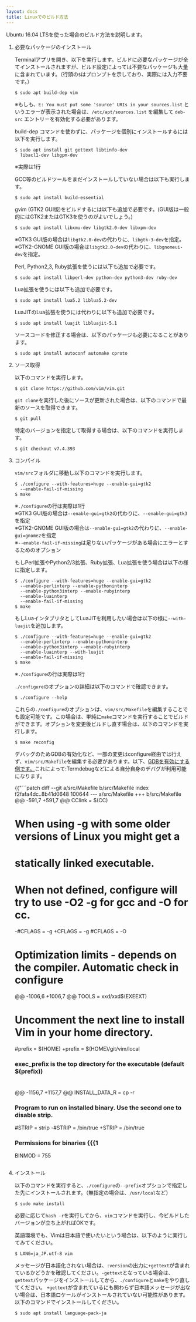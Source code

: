 ```yaml
---
layout: docs
title: Linuxでのビルド方法
---
```


Ubuntu 16.04 LTSを使った場合のビルド方法を説明します。

1.  必要なパッケージのインストール

    Terminalアプリを開き、以下を実行します。ビルドに必要なパッケージが全てインストールされますが、ビルド設定によっては不要なパッケージも大量に含まれています。（行頭の`$`はプロンプトを示しており、実際には入力不要です。）

        $ sudo apt build-dep vim

    ※もしも、`E: You must put some 'source' URIs in your sources.list` というエラーが表示された場合は、`/etc/apt/sources.list` を編集して `deb-src` エントリーを有効化する必要があります。

    build-dep コマンドを使わずに、パッケージを個別にインストールするには以下を実行します。

        $ sudo apt install git gettext libtinfo-dev
          libacl1-dev libgpm-dev

    ※実際は1行

    GCC等のビルドツールをまだインストールしていない場合は以下も実行します。

        $ sudo apt install build-essential

    gvim (GTK2 GUI版)をビルドするには以下も追加で必要です。(GUI版は一般的にはGTK2またはGTK3を使うのがよいでしょう。)

        $ sudo apt install libxmu-dev libgtk2.0-dev libxpm-dev

    ※GTK3 GUI版の場合は`libgtk2.0-dev`の代わりに、`libgtk-3-dev`を指定。<br />
    ※GTK2-GNOME GUI版の場合は`libgtk2.0-dev`の代わりに、`libgnomeui-dev`を指定。<br />

    Perl, Python2,3, Ruby拡張を使うには以下も追加で必要です。

        $ sudo apt install libperl-dev python-dev python3-dev ruby-dev

    Lua拡張を使うには以下も追加で必要です。

        $ sudo apt install lua5.2 liblua5.2-dev

    LuaJITのLua拡張を使うには代わりに以下も追加で必要です。

        $ sudo apt install luajit libluajit-5.1

    ソースコードを修正する場合は、以下のパッケージも必要になることがあります。

        $ sudo apt install autoconf automake cproto

2.  ソース取得

    以下のコマンドを実行します。

        $ git clone https://github.com/vim/vim.git

    `git clone`を実行した後にソースが更新された場合は、以下のコマンドで最新のソースを取得できます。

        $ git pull

    特定のバージョンを指定して取得する場合は、以下のコマンドを実行します。

        $ git checkout v7.4.393

3.  コンパイル

    `vim/src`フォルダに移動し以下のコマンドを実行します。

        $ ./configure --with-features=huge --enable-gui=gtk2
          --enable-fail-if-missing
        $ make

    ※`./configure`の行は実際は1行<br />
    ※GTK3 GUI版の場合は`--enable-gui=gtk2`の代わりに、`--enable-gui=gtk3`を指定<br />
    ※GTK2-GNOME GUI版の場合は`--enable-gui=gtk2`の代わりに、`--enable-gui=gnome2`を指定<br />
    ※`--enable-fail-if-missing`は足りないパッケージがある場合にエラーとするためのオプション<br />

    もしPerl拡張やPython2/3拡張、Ruby拡張、Lua拡張を使う場合は以下の様に指定します。

        $ ./configure --with-features=huge --enable-gui=gtk2
          --enable-perlinterp --enable-pythoninterp
          --enable-python3interp --enable-rubyinterp
          --enable-luainterp
          --enable-fail-if-missing
        $ make

    もしLuaインタプリタとしてLuaJITを利用したい場合は以下の様に`--with-luajit`を追加します。

        $ ./configure --with-features=huge --enable-gui=gtk2
          --enable-perlinterp --enable-pythoninterp
          --enable-python3interp --enable-rubyinterp
          --enable-luainterp --with-luajit
          --enable-fail-if-missing
        $ make

    ※`./configure`の行は実際は1行

    `./configure`のオプションの詳細は以下のコマンドで確認できます。

        $ ./configure --help

    これらの`./configure`のオプションは、`vim/src/Makefile`を編集することでも設定可能です。この場合は、単純に`make`コマンドを実行することでビルドができます。オプションを変更後ビルドし直す場合は、以下のコマンドを実行します。

        $ make reconfig

    デバッグのためGDBの有効化など、一部の変更はconfigure経由では行えず、`vim/src/Makefile`を編集する必要があります。以下、[GDBを有効にする例です。](https://quipper.hatenablog.com/entry/vim-gdb-ujihisa)これによって:Termdebugなどによる自分自身のデバグが利用可能になります。

    {{"```patch
    diff --git a/src/Makefile b/src/Makefile
    index f2fafa4dc..8b41d0648 100644
    --- a/src/Makefile
    +++ b/src/Makefile
    @@ -591,7 +591,7 @@ CClink = $(CC)
     # When using -g with some older versions of Linux you might get a
     # statically linked executable.
     # When not defined, configure will try to use -O2 -g for gcc and -O for cc.
    -#CFLAGS = -g
    +CFLAGS = -g
     #CFLAGS = -O

     # Optimization limits - depends on the compiler.  Automatic check in configure
    @@ -1006,6 +1006,7 @@ TOOLS = xxd/xxd$(EXEEXT)
     #
     # Uncomment the next line to install Vim in your home directory.
     #prefix = $(HOME)
    +prefix = $(HOME)/git/vim/local

     ### exec_prefix    is the top directory for the executable (default $(prefix))
     #
    @@ -1156,7 +1157,7 @@ INSTALL_DATA_R = cp -r

     ### Program to run on installed binary.  Use the second one to disable strip.
     #STRIP = strip
    -#STRIP = /bin/true
    +STRIP = /bin/true

     ### Permissions for binaries  {{{1
     BINMOD = 755
    ```"}}

4.  インストール

    以下のコマンドを実行すると、`./configure`の`--prefix`オプションで指定した先にインストールされます。（無指定の場合は、`/usr/local`など）

        $ sudo make install

    必要に応じて`hash -r`を実行してから、`vim`コマンドを実行し、今ビルドしたバージョンが立ち上がればOKです。

    英語環境でも、Vimは日本語で使いたいという場合は、以下のように実行してみてください。

        $ LANG=ja_JP.utf-8 vim

    メッセージが日本語化されない場合は、`:version`の出力に`+gettext`が含まれているかどうかを確認してください。`-gettext`となっている場合は、`gettext`パッケージをインストールしてから、`./configure`と`make`をやり直してください。
    `+gettext`が含まれているにも関わらず日本語メッセージが出ない場合は、日本語ロケールがインストールされていない可能性があります。以下のコマンドでインストールしてください。

        $ sudo apt install language-pack-ja
